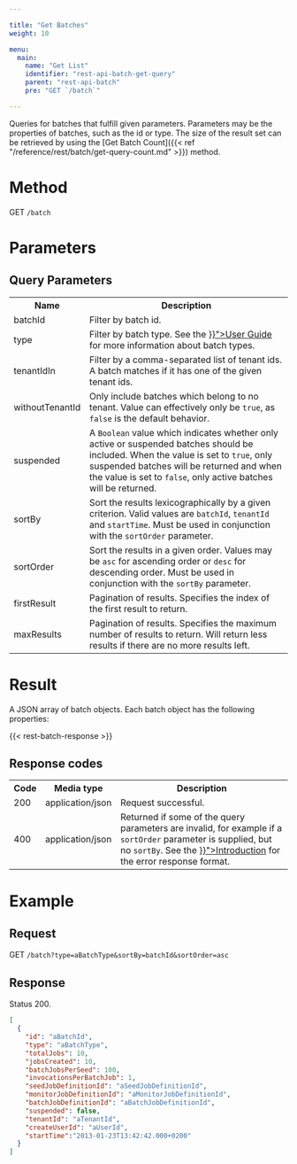 ```yaml
---

title: "Get Batches"
weight: 10

menu:
  main:
    name: "Get List"
    identifier: "rest-api-batch-get-query"
    parent: "rest-api-batch"
    pre: "GET `/batch`"

---
```



Queries for batches that fulfill given parameters. Parameters may be
the properties of batches, such as the id or type.  The
size of the result set can be retrieved by using the [Get Batch Count]({{<
ref "/reference/rest/batch/get-query-count.md" >}}) method.


# Method

GET `/batch`


# Parameters

## Query Parameters

<table class="table table-striped">
  <tr>
    <th>Name</th>
    <th>Description</th>
  </tr>
  <tr>
    <td>batchId</td>
    <td>Filter by batch id.</td>
  </tr>
  <tr>
    <td>type</td>
    <td>Filter by batch type. See the <a href="{{< ref "/user-guide/process-engine/batch.md#creating-a-batch" >}}">User Guide</a> for more information about batch types.</td>
  </tr>
  <tr>
    <td>tenantIdIn</td>
    <td>Filter by a comma-separated list of tenant ids. A batch matches if it has one of the given tenant ids.</td>
  </tr>
  <tr>
    <td>withoutTenantId</td>
    <td>Only include batches which belong to no tenant. Value can effectively only be <code>true</code>, as <code>false</code> is the default behavior.</td>
  </tr>
  <tr>
    <td>suspended</td>
    <td>
      A <code>Boolean</code> value which indicates whether only active or
      suspended batches should be included. When the value is set to
      <code>true</code>, only suspended batches will be returned and when the
      value is set to <code>false</code>, only active batches will be returned.
    </td>
  </tr>
  <tr>
    <td>sortBy</td>
    <td>
      Sort the results lexicographically by a given criterion.
      Valid values are <code>batchId</code>, <code>tenantId</code> and <code>startTime</code>.
      Must be used in conjunction with the <code>sortOrder</code> parameter.
    </td>
  </tr>
  <tr>
    <td>sortOrder</td>
    <td>Sort the results in a given order. Values may be <code>asc</code> for ascending order or <code>desc</code> for descending order.
    Must be used in conjunction with the <code>sortBy</code> parameter.</td>
  </tr>
  <tr>
    <td>firstResult</td>
    <td>Pagination of results. Specifies the index of the first result to return.</td>
  </tr>
  <tr>
    <td>maxResults</td>
    <td>Pagination of results. Specifies the maximum number of results to return. Will return less results if there are no more results left.</td>
  </tr>
</table>


# Result

A JSON array of batch objects.
Each batch object has the following properties:

{{< rest-batch-response >}}


## Response codes

<table class="table table-striped">
  <tr>
    <th>Code</th>
    <th>Media type</th>
    <th>Description</th>
  </tr>
  <tr>
    <td>200</td>
    <td>application/json</td>
    <td>Request successful.</td>
  </tr>
  <tr>
    <td>400</td>
    <td>application/json</td>
    <td>
      Returned if some of the query parameters are invalid, for example if a <code>sortOrder</code> parameter is supplied, but no <code>sortBy</code>.
      See the <a href="{{< ref "/reference/rest/overview/_index.md#error-handling" >}}">Introduction</a> for the error response format.
    </td>
  </tr>
</table>


# Example

## Request

GET `/batch?type=aBatchType&sortBy=batchId&sortOrder=asc`

## Response

Status 200.

```json
[
  {
    "id": "aBatchId",
    "type": "aBatchType",
    "totalJobs": 10,
    "jobsCreated": 10,
    "batchJobsPerSeed": 100,
    "invocationsPerBatchJob": 1,
    "seedJobDefinitionId": "aSeedJobDefinitionId",
    "monitorJobDefinitionId": "aMonitorJobDefinitionId",
    "batchJobDefinitionId": "aBatchJobDefinitionId",
    "suspended": false,
    "tenantId": "aTenantId",
    "createUserId": "aUserId",
    "startTime":"2013-01-23T13:42:42.000+0200"
  }
]
```
